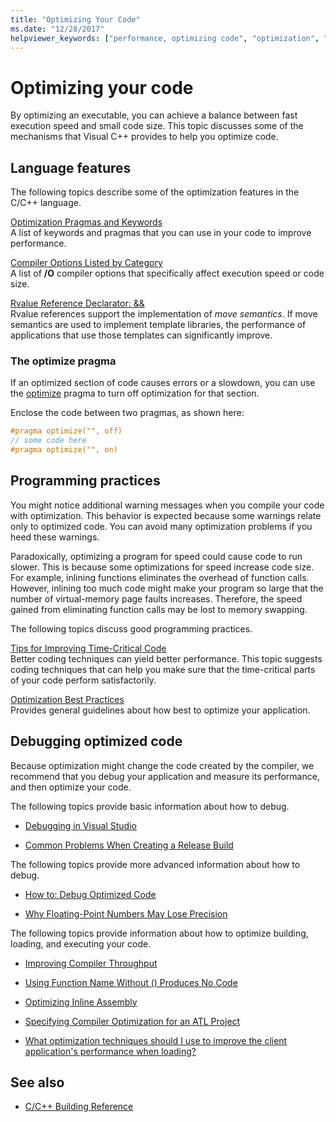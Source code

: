 ```yaml
---
title: "Optimizing Your Code"
ms.date: "12/28/2017"
helpviewer_keywords: ["performance, optimizing code", "optimization", "cl.exe compiler, performance", "optimization, C++ code", "code, optimizing", "performance, compiler"]
---
```

# Optimizing your code

By optimizing an executable, you can achieve a balance between fast execution speed and small code size. This topic discusses some of the mechanisms that Visual C++ provides to help you optimize code.

## Language features

The following topics describe some of the optimization features in the C/C++ language.

[Optimization Pragmas and Keywords](../../build/reference/optimization-pragmas-and-keywords.md)<br/>
A list of keywords and pragmas that you can use in your code to improve performance.

[Compiler Options Listed by Category](../../build/reference/compiler-options-listed-by-category.md)<br/>
A list of **/O** compiler options that specifically affect execution speed or code size.

[Rvalue Reference Declarator: &&](../../cpp/rvalue-reference-declarator-amp-amp.md)<br/>
Rvalue references support the implementation of *move semantics*. If move semantics are used to implement template libraries, the performance of applications that use those templates can significantly improve.

### The optimize pragma

If an optimized section of code causes errors or a slowdown, you can use the [optimize](../../preprocessor/optimize.md) pragma to turn off optimization for that section.

Enclose the code between two pragmas, as shown here:

```cpp
#pragma optimize("", off)
// some code here
#pragma optimize("", on)
```

## Programming practices

You might notice additional warning messages when you compile your code with optimization. This behavior is expected because some warnings relate only to optimized code. You can avoid many optimization problems if you heed these warnings.

Paradoxically, optimizing a program for speed could cause code to run slower. This is because some optimizations for speed increase code size. For example, inlining functions eliminates the overhead of function calls. However, inlining too much code might make your program so large that the number of virtual-memory page faults increases. Therefore, the speed gained from eliminating function calls may be lost to memory swapping.

The following topics discuss good programming practices.

[Tips for Improving Time-Critical Code](../../build/reference/tips-for-improving-time-critical-code.md)<br/>
Better coding techniques can yield better performance. This topic suggests coding techniques that can help you make sure that the time-critical parts of your code perform satisfactorily.

[Optimization Best Practices](../../build/reference/optimization-best-practices.md)<br/>
Provides general guidelines about how best to optimize your application.

## Debugging optimized code

Because optimization might change the code created by the compiler, we recommend that you debug your application and measure its performance, and then optimize your code.

The following topics provide basic information about how to debug.

- [Debugging in Visual Studio](/visualstudio/debugger/debugging-in-visual-studio)

- [Common Problems When Creating a Release Build](../../build/reference/common-problems-when-creating-a-release-build.md)

The following topics provide more advanced information about how to debug.

- [How to: Debug Optimized Code](/visualstudio/debugger/how-to-debug-optimized-code)

- [Why Floating-Point Numbers May Lose Precision](../../build/reference/why-floating-point-numbers-may-lose-precision.md)

The following topics provide information about how to optimize building, loading, and executing your code.

- [Improving Compiler Throughput](../../build/reference/improving-compiler-throughput.md)

- [Using Function Name Without () Produces No Code](../../build/reference/using-function-name-without-parens-produces-no-code.md)

- [Optimizing Inline Assembly](../../assembler/inline/optimizing-inline-assembly.md)

- [Specifying Compiler Optimization for an ATL Project](../../atl/reference/specifying-compiler-optimization-for-an-atl-project.md)

- [What optimization techniques should I use to improve the client application's performance when loading?](../../build/dll-frequently-asked-questions.md#mfc_optimization)

## See also

- [C/C++ Building Reference](../../build/reference/c-cpp-building-reference.md)
